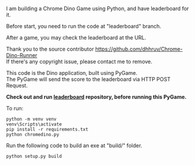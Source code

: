 I am building a Chrome Dino Game using Python, and have leaderboard for it.  

Before start, you need to run the code at "leaderboard" branch.  

After a game, you may check the leaderboard at the URL.  

Thank you to the source contributor https://github.com/dhhruv/Chrome-Dino-Runner  
If there's any copyright issue, please contact me to remove.  

This code is the Dino application, built using PyGame.  
The PyGame will send the score to the leaderboard via HTTP POST Request.  

<b>Check out and run <a href="https://github.com/TeoJJss/Dino-Game/tree/leaderboard">leaderboard</a> repository, before running this PyGame. </b>

To run: 
```
python -m venv venv
venv\Scripts\activate
pip install -r requirements.txt
python chromedino.py
```  

Run the following code to build an exe at "build/" folder.  
```
python setup.py build
```
